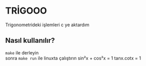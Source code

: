 # TRİGOOO
Trigonometrideki işlemleri c ye aktardım
## Nasıl kullanılır?
`make` ile derleyin <br>
sonra `make run` ile linuxta çalıştırın
sin²x + cos²x = 1
tanx.cotx = 1